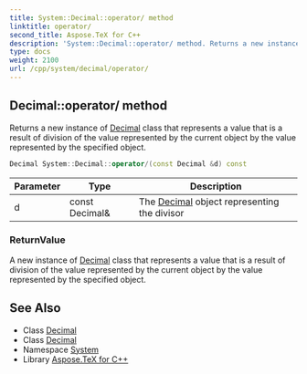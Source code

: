 ```yaml
---
title: System::Decimal::operator/ method
linktitle: operator/
second_title: Aspose.TeX for C++
description: 'System::Decimal::operator/ method. Returns a new instance of Decimal class that represents a value that is a result of division of the value represented by the current object by the value represented by the specified object in C++.'
type: docs
weight: 2100
url: /cpp/system/decimal/operator/
---
```

## Decimal::operator/ method


Returns a new instance of [Decimal](../) class that represents a value that is a result of division of the value represented by the current object by the value represented by the specified object.

```cpp
Decimal System::Decimal::operator/(const Decimal &d) const
```


| Parameter | Type | Description |
| --- | --- | --- |
| d | const Decimal\& | The [Decimal](../) object representing the divisor |

### ReturnValue

A new instance of [Decimal](../) class that represents a value that is a result of division of the value represented by the current object by the value represented by the specified object.

## See Also

* Class [Decimal](../)
* Class [Decimal](../)
* Namespace [System](../../)
* Library [Aspose.TeX for C++](../../../)
